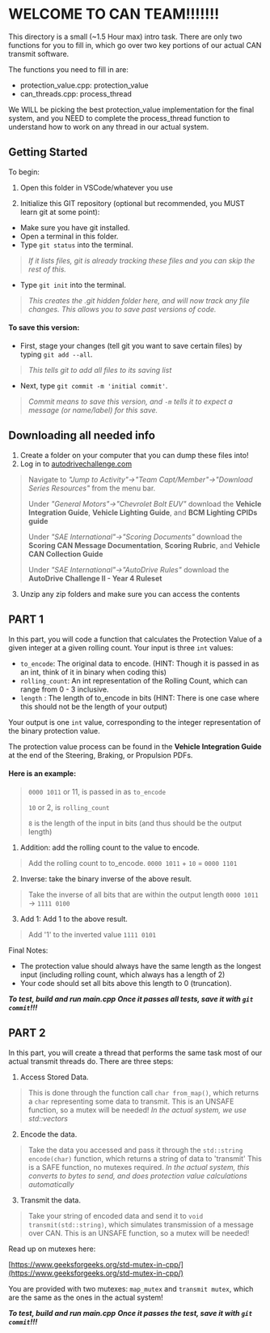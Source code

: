 # WELCOME TO CAN TEAM!!!!!!!

This directory is a small (~1.5 Hour max) intro task. There are only two functions for you to fill in, which go over two key portions of our actual CAN transmit software.

The functions you need to fill in are:
- protection_value.cpp:     protection_value
- can_threads.cpp:          process_thread

We WILL be picking the best protection_value implementation for the final system, and you NEED to complete the process_thread function to understand how to work on any thread in our actual system. 

## Getting Started
To begin:

1. Open this folder in VSCode/whatever you use

2. Initialize this GIT repository (optional but recommended, you MUST learn git at some point):
- Make sure you have git installed.
- Open a terminal in this folder.
- Type `git status` into the terminal. 
>*If it lists files, git is already tracking these files and you can skip the rest of this.*
- Type `git init` into the terminal. 
>*This creates the .git hidden folder here, and will now track any file changes. This allows you to save past versions of code.*


#### To save this version:
- First, stage your changes (tell git you want to save certain files) by typing `git add --all`. 
>*This tells git to add all files to its saving list*
- Next, type `git commit -m 'initial commit'`. 
>*Commit means to save this version, and `-m` tells it to expect a message (or name/label) for this save.*

## Downloading all needed info
1. Create a folder on your computer that you can dump these files into!
2. Log in to [autodrivechallenge.com](https://autodrivechallenge.com/)
> Navigate to *"Jump to Activity"->"Team Capt/Member"->"Download Series Resources"* from the menu bar.
>
> Under *"General Motors"->"Chevrolet Bolt EUV"* download the **Vehicle Integration Guide**, **Vehicle Lighting Guide**, and **BCM Lighting CPIDs guide**
>
> Under *"SAE International"->"Scoring Documents"* download the **Scoring CAN Message Documentation**, **Scoring Rubric**, and **Vehicle CAN Collection Guide**
>
> Under *"SAE International"->"AutoDrive Rules"* download the **AutoDrive Challenge II - Year 4 Ruleset**
3. Unzip any zip folders and make sure you can access the contents

## PART 1
In this part, you will code a function that calculates the Protection Value of a given integer at a given rolling count. 
Your input is three `int` values:
- `to_encode`: The original data to encode. (HINT: Though it is passed in as an int, think of it in binary when coding this)
- `rolling_count`: An int representation of the Rolling Count, which can range from 0 - 3 inclusive.
- `length` : The length of to_encode in bits (HINT: There is one case where this should not be the length of your output)

Your output is one `int` value, corresponding to the integer representation of the binary protection value.


The protection value process can be found in the **Vehicle Integration Guide** at the end of the Steering, Braking, or Propulsion PDFs.

#### Here is an example:

>`0000 1011` or 11, is passed in as `to_encode`
>
>`10` or 2, is `rolling_count`
>
>`8` is the length of the input in bits (and thus should be the output length)

1. Addition: add the rolling count to the value to encode.

>Add the rolling count to to_encode.
>`0000 1011` + `10` = `0000 1101`

2. Inverse: take the binary inverse of the above result.

>Take the inverse of all bits that are within the output length
>`0000 1011` -> `1111 0100`

3. Add 1: Add 1 to the above result.

>Add '1' to the inverted value
>`1111 0101`

Final Notes: 
- The protection value should always have the same length as the longest input (including rolling count, which always has a length of 2)
- Your code should set all bits above this length to 0 (truncation).

***To test, build and run main.cpp***
***Once it passes all tests, save it with `git commit`!!!***

## PART 2
In this part, you will create a thread that performs the same task most of our actual transmit threads do. There are three steps:
1. Access Stored Data.
>This is done through the function call `char from_map()`, which returns a `char` representing some data to transmit. 
>This is an UNSAFE function, so a mutex will be needed!
>*In the actual system, we use std::vectors*
2. Encode the data.
>Take the data you accessed and pass it through the `std::string encode(char)` function, which returns a string of data to 'transmit'
>This is a SAFE function, no mutexes required.
>*In the actual system, this converts to bytes to send, and does protection value calculations automatically*
3. Transmit the data.
>Take your string of encoded data and send it to `void transmit(std::string)`, which simulates transmission of a message over CAN.
>This is an UNSAFE function, so a mutex will be needed!

Read up on mutexes here:

[https://www.geeksforgeeks.org/std-mutex-in-cpp/](https://www.geeksforgeeks.org/std-mutex-in-cpp/)

You are provided with two mutexes: `map_mutex` and `transmit mutex`, which are the same as the ones in the actual system!

***To test, build and run main.cpp***
***Once it passes the test, save it with `git commit`!!!***
